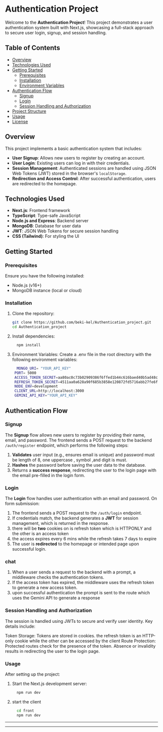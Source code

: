# Authentication Project

Welcome to the **Authentication Project**! This project demonstrates a user authentication system built with Next.js, showcasing a full-stack approach to secure user login, signup, and session handling.

## Table of Contents
- [Overview](#overview)
- [Technologies Used](#technologies-used)
- [Getting Started](#getting-started)
  - [Prerequisites](#prerequisites)
  - [Installation](#installation)
  - [Environment Variables](#environment-variables)
- [Authentication Flow](#authentication-flow)
  - [Signup](#signup)
  - [Login](#login)
  - [Session Handling and Authorization](#session-handling-and-authorization)
- [Project Structure](#project-structure)
- [Usage](#usage)
- [License](#license)

## Overview

This project implements a basic authentication system that includes:
- **User Signup**: Allows new users to register by creating an account.
- **User Login**: Existing users can log in with their credentials.
- **Session Management**: Authenticated sessions are handled using JSON Web Tokens (JWT) stored in the browser's `localStorage`.
- **Redirection and Access Control**: After successful authentication, users are redirected to the homepage.

## Technologies Used

- **Next.js**: Frontend framework
- **TypeScript**: Type-safe JavaScript
- **Node.js and Express**: Backend server
- **MongoDB**: Database for user data
- **JWT**: JSON Web Tokens for secure session handling
- **CSS (Tailwind)**: For styling the UI

## Getting Started

### Prerequisites
Ensure you have the following installed:
- Node.js (v16+)
- MongoDB instance (local or cloud)

### Installation
1. Clone the repository:
   ```bash
   git clone https://github.com/beki-kel/Authentication_project.git
   cd Authentication_project
2. Install dependencies:
   ```bash
     npm install
3. Environment Variables:
   Create a .env file in the root directory with the following environment variables:
   ```bash
     MONGO_URI= "YOUR_API_KEY"
    PORT= 5000
    ACCESS_TOKEN_SECRET=aa80ac0c73b02909386f6ffed1b44c616baed40b5ad48caa3a368aa2329fe338
    REFRESH_TOKEN_SECRET=4511aa0a628a90f685b3858e120872fd5716abb27fe6fa360688753fd53d8629
    NODE_ENV=development
    CLIENT_URL=http://localhost:3000
    GEMINI_API_KEY="YOUR_API_KEY"
## Authentication Flow

### Signup
The **Signup** flow allows new users to register by providing their name, email, and password. The frontend sends a POST request to the backend `/auth/register` endpoint, which performs the following steps:

1. **Validates** user input (e.g., ensures email is unique) and password must be length of 8, one uppercase , symbol ,and digit is must.
2. **Hashes** the password before saving the user data to the database.
3. Returns a **success response**, redirecting the user to the login page with the email pre-filled in the login form.

### Login
The **Login** flow handles user authentication with an email and password. On form submission:

1. The frontend sends a POST request to the `/auth/login` endpoint.
2. If credentials match, the backend generates a **JWT** for session management, which is returned in the response.
3. there will be **two** cookies on is refresh token which is HTTPONLY and the other is an access token
4. the access expires  every 6 mins while the refresh takes 7 days to expire
5. The user is **redirected** to the homepage or intended page upon successful login.

### chat

 1. When a user sends a request to the backend with a prompt, a middleware checks the authentication tokens.
 2. If the access token has expired, the middleware uses the refresh token to generate a new access token.
 3. upon successful authentication the prompt is sent to the route which uses the Gemini API to generate a response

### Session Handling and Authorization
The session is handled using JWTs to secure and verify user identity. Key details include:

Token Storage: Tokens are stored in cookies. the refresh token is an HTTP-only cookie while the other can be accessed by the client
Route Protection: Protected routes check for the presence of the token. Absence or invalidity results in redirecting the user to the login page.

### Usage
After setting up the project:
1. Start the Next.js development server:
   ```bash
     npm run dev
2. start the client
   ```bash
     cd front
     npm run dev

__________________________________________________________________________________
----------------------------------------------------------------------------------
